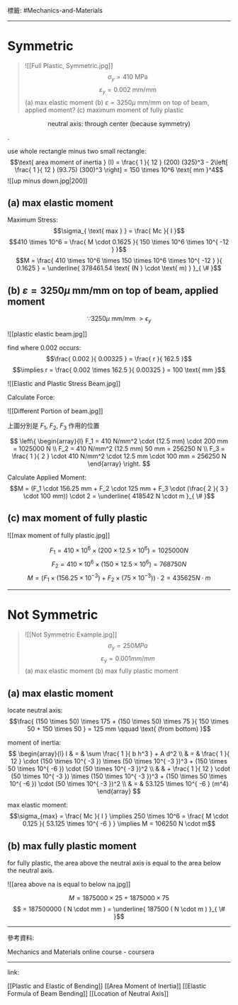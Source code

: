 標籤: #Mechanics-and-Materials 

---

# Symmetric

> ![[Full Plastic, Symmetric.jpg]]
> $$\sigma_y = 410 \text{ MPa }$$
> $$\varepsilon_y = 0.002 \text{ mm/mm }$$
> (a) max elastic moment
> (b) $\varepsilon = 3250 \mu \text{ mm/mm }$ on top of beam, applied moment?
> (c) maximum moment of fully plastic

$$\text{ neutral axis: through center (because symmetry) }$$

.

use whole rectangle minus two small rectangle:
$$\text{ area moment of inertia } (I) = \frac{ 1 }{ 12 } (200) (325)^3 - 2\left[ \frac{ 1 }{ 12 } (93.75) (300)^3 \right] = 150 \times 10^6 \text{ mm }^4$$
![[up minus down.jpg|200]]

## (a) max elastic moment

Maximum Stress:
$$\sigma_{ \text{ max } } = \frac{ Mc }{ I }$$
$$410 \times 10^6 = \frac{ M \cdot 0.1625 }{ 150 \times 10^6 \times 10^{ -12 } }$$
$$M = \frac{ 410 \times 10^6 \times 150 \times 10^6 \times 10^{ -12 } }{ 0.1625 } = \underline{ 378461.54 \text{ (N } \cdot \text{ m) } }_{ \# }$$

## (b) $\varepsilon = 3250 \mu \text{ mm/mm }$ on top of beam, applied moment

$$\because 3250 \mu \text{ mm/mm } > \epsilon_y$$

![[plastic elastic beam.jpg]]

find where 0.002 occurs:
$$\frac{ 0.002 }{ 0.00325 } = \frac{ r }{ 162.5 }$$
$$\implies r = \frac{ 0.002 \times 162.5 }{ 0.00325 } = 100 \text{ mm }$$

![[Elastic and Plastic Stress Beam.jpg]]

Calculate Force:

![[Different Portion of beam.jpg]]

上圖分別是 $F_1$, $F_2$, $F_3$ 作用的位置

$$
\left\{
\begin{array}{l}
F_1 = 410 N/mm^2 \cdot (12.5 mm) \cdot 200 mm = 1025000 N \\
F_2 = 410 N/mm^2 (12.5 mm) 50 mm = 256250 N \\
F_3 = \frac{ 1 }{ 2 } \cdot 410 N/mm^2 \cdot 12.5 mm \cdot 100 mm = 256250 N
\end{array}
\right.
$$

Calculate Applied Moment:
$$M = (F_1 \cdot 156.25 mm + F_2 \cdot 125 mm + F_3 \cdot (\frac{ 2 }{ 3 } \cdot 100 mm)) \cdot 2 = \underline{ 418542 N \cdot m }_{ \# }$$

## (c) max moment of fully plastic

![[max moment of fully plastic.jpg]]

$$F_1 = 410 \times 10^6 \times (200 \times 12.5 \times 10^6) = 1025000 N$$
$$F_2 = 410 \times 10^6 \times (150 \times 12.5 \times 10^6) = 768750 N$$
$$M = \left( F_1 \times (156.25 \times 10^{ -3 }) + F_2 \times (75 \times 10^{ -3 }) \right)\cdot 2 = 435625 N \cdot m$$

---

# Not Symmetric

> ![[Not Symmetric Example.jpg]]
> $$\sigma_y = 250 MPa$$
> $$\varepsilon_y = 0.001 mm/mm$$
> (a) max elastic moment
> (b) max fully plastic moment

## (a) max elastic moment

locate neutral axis:
$$\frac{ (150 \times 50) \times 175 + (150 \times 50) \times 75 }{ 150 \times 50 + 150 \times 50 } = 125 mm \qquad \text{ (from bottom) }$$

moment of inertia:
$$
\begin{array}{l}
I & = & \sum \frac{ 1 }{ b h^3 } + A d^2 \\
& = & \frac{ 1 }{ 12 } \cdot (150 \times 10^{ -3 }) \times (50 \times 10^{ -3 })^3 + (150 \times 50 \times 10^{ -6 }) \cdot (50 \times 10^{ -3 })^2 \\
& & + \frac{ 1 }{ 12 } \cdot (50 \times 10^{ -3 }) \times (150 \times 10^{ -3 })^3 + (150 \times 50 \times 10^{ -6 }) \cdot (50 \times 10^{ -3 })^2 \\
& = & 53.125 \times 10^{ -6 } (m^4)
\end{array}
$$

max elastic moment:
$$\sigma_{max} = \frac{ Mc }{ I } \implies 250 \times 10^6 = \frac{ M \cdot 0.125 }{ 53.125 \times 10^{ -6 } } \implies M = 106250 N \cdot m$$

## (b) max fully plastic moment

for fully plastic, the area above the neutral axis is equal to the area below the neutral axis.

![[area above na is equal to below na.jpg]]

$$M = 1875000 \times 25 + 1875000 \times 75$$
$$ = 187500000 ( N \cdot mm ) = \underline{ 187500 ( N \cdot m ) }_{ \# }$$

---

參考資料:

Mechanics and Materials online course - coursera

---

link:

[[Plastic and Elastic of Bending]]
[[Area Moment of Inertia]]
[[Elastic Formula of Beam Bending]]
[[Location of Neutral Axis]]